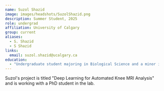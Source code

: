 ```yaml
---
name: Suzol Shazid
image: images/headshots/SuzolShazid.png
description: Summer Student, 2025
role: undergrad
affiliation: University of Calgary
group: current
aliases:
  - S. Shazid
  - S Shazid
links:
  email: suzol.shazid@ucalgary.ca
education: 
  - "Undergraduate student majoring in Biological Science and a minor in Computer Science, University of Calgary"
---
```


Suzol's project is titled "Deep Learning for Automated Knee MRI Analysis" and is working with a PhD student in the lab.